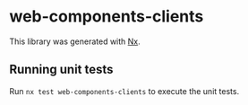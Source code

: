 # web-components-clients

This library was generated with [Nx](https://nx.dev).

## Running unit tests

Run `nx test web-components-clients` to execute the unit tests.
